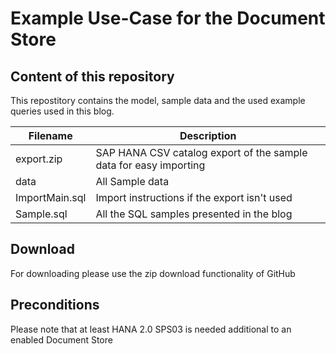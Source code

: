 # Example Use-Case for the Document Store

## Content of this repository
This repostitory contains the model, sample data and the used example queries used in this blog.

| Filename       | Description                                                       |
| -------------- | ----------------------------------------------------------------- |
| export.zip     | SAP HANA CSV catalog export of the sample data for easy importing |
| data           | All Sample data                                                   |
| ImportMain.sql | Import instructions if the export isn't used                      |
| Sample.sql     | All the SQL samples presented in the blog                         |

## Download
For downloading please use the zip download functionality of GitHub

## Preconditions
Please note that at least HANA 2.0 SPS03 is needed additional to an enabled Document Store
